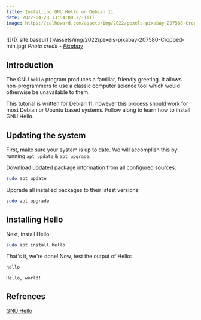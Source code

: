 ```yaml
---
title: Installing GNU Hello on Debian 11
date: 2022-04-28 13:54:00 +/-TTTT
image: https://calhoward.com/assets/img/2022/pexels-pixabay-207580-Cropped-min.jpg
---
```


![]({{ site.baseurl }}/assets/img/2022/pexels-pixabay-207580-Cropped-min.jpg)
*Photo credit - [Pixabay](https://www.pexels.com/@pixabay/)*

## Introduction

The GNU `hello` program produces a familiar, friendly greeting. It allows non-programmers to use a classic computer science tool which would otherwise be unavailable to them. 

This tutorial is written for Debian 11, however this process should work for most Debian or Ubuntu based systems. Follow along to learn how to install GNU Hello.

## Updating the system

First, make sure your system is up to date. We will accomplish this by running `apt update` & `apt upgrade`.

Download updated package information from all configured sources:

``` bash
sudo apt update
```

Upgrade all installed packages to their latest versions:

``` bash
sudo apt upgrade
```
## Installing Hello

Next, install Hello:

``` bash
sudo apt install hello
```

That's it, we're done! Now, test the output of Hello:

``` bash
hello
```
```
Hello, world!
```
## Refrences
[GNU Hello](https://packages.debian.org/sid/hello)